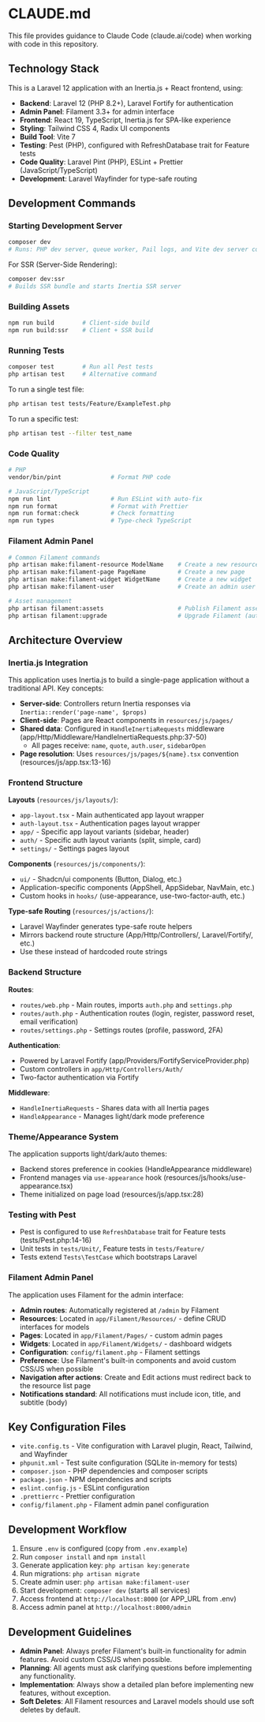 # CLAUDE.md

This file provides guidance to Claude Code (claude.ai/code) when working with code in this repository.

## Technology Stack

This is a Laravel 12 application with an Inertia.js + React frontend, using:
- **Backend**: Laravel 12 (PHP 8.2+), Laravel Fortify for authentication
- **Admin Panel**: Filament 3.3+ for admin interface
- **Frontend**: React 19, TypeScript, Inertia.js for SPA-like experience
- **Styling**: Tailwind CSS 4, Radix UI components
- **Build Tool**: Vite 7
- **Testing**: Pest (PHP), configured with RefreshDatabase trait for Feature tests
- **Code Quality**: Laravel Pint (PHP), ESLint + Prettier (JavaScript/TypeScript)
- **Development**: Laravel Wayfinder for type-safe routing

## Development Commands

### Starting Development Server
```bash
composer dev
# Runs: PHP dev server, queue worker, Pail logs, and Vite dev server concurrently
```

For SSR (Server-Side Rendering):
```bash
composer dev:ssr
# Builds SSR bundle and starts Inertia SSR server
```

### Building Assets
```bash
npm run build        # Client-side build
npm run build:ssr    # Client + SSR build
```

### Running Tests
```bash
composer test        # Run all Pest tests
php artisan test     # Alternative command
```

To run a single test file:
```bash
php artisan test tests/Feature/ExampleTest.php
```

To run a specific test:
```bash
php artisan test --filter test_name
```

### Code Quality
```bash
# PHP
vendor/bin/pint              # Format PHP code

# JavaScript/TypeScript
npm run lint                 # Run ESLint with auto-fix
npm run format               # Format with Prettier
npm run format:check         # Check formatting
npm run types                # Type-check TypeScript
```

### Filament Admin Panel
```bash
# Common Filament commands
php artisan make:filament-resource ModelName    # Create a new resource
php artisan make:filament-page PageName         # Create a new page
php artisan make:filament-widget WidgetName     # Create a new widget
php artisan make:filament-user                  # Create an admin user

# Asset management
php artisan filament:assets                     # Publish Filament assets
php artisan filament:upgrade                    # Upgrade Filament (auto-run on composer update)
```

## Architecture Overview

### Inertia.js Integration
This application uses Inertia.js to build a single-page application without a traditional API. Key concepts:

- **Server-side**: Controllers return Inertia responses via `Inertia::render('page-name', $props)`
- **Client-side**: Pages are React components in `resources/js/pages/`
- **Shared data**: Configured in `HandleInertiaRequests` middleware (app/Http/Middleware/HandleInertiaRequests.php:37-50)
  - All pages receive: `name`, `quote`, `auth.user`, `sidebarOpen`
- **Page resolution**: Uses `resources/js/pages/${name}.tsx` convention (resources/js/app.tsx:13-16)

### Frontend Structure

**Layouts** (`resources/js/layouts/`):
- `app-layout.tsx` - Main authenticated app layout wrapper
- `auth-layout.tsx` - Authentication pages layout wrapper
- `app/` - Specific app layout variants (sidebar, header)
- `auth/` - Specific auth layout variants (split, simple, card)
- `settings/` - Settings pages layout

**Components** (`resources/js/components/`):
- `ui/` - Shadcn/ui components (Button, Dialog, etc.)
- Application-specific components (AppShell, AppSidebar, NavMain, etc.)
- Custom hooks in `hooks/` (use-appearance, use-two-factor-auth, etc.)

**Type-safe Routing** (`resources/js/actions/`):
- Laravel Wayfinder generates type-safe route helpers
- Mirrors backend route structure (App/Http/Controllers/, Laravel/Fortify/, etc.)
- Use these instead of hardcoded route strings

### Backend Structure

**Routes**:
- `routes/web.php` - Main routes, imports `auth.php` and `settings.php`
- `routes/auth.php` - Authentication routes (login, register, password reset, email verification)
- `routes/settings.php` - Settings routes (profile, password, 2FA)

**Authentication**:
- Powered by Laravel Fortify (app/Providers/FortifyServiceProvider.php)
- Custom controllers in `app/Http/Controllers/Auth/`
- Two-factor authentication via Fortify

**Middleware**:
- `HandleInertiaRequests` - Shares data with all Inertia pages
- `HandleAppearance` - Manages light/dark mode preference

### Theme/Appearance System
The application supports light/dark/auto themes:
- Backend stores preference in cookies (HandleAppearance middleware)
- Frontend manages via `use-appearance` hook (resources/js/hooks/use-appearance.tsx)
- Theme initialized on page load (resources/js/app.tsx:28)

### Testing with Pest
- Pest is configured to use `RefreshDatabase` trait for Feature tests (tests/Pest.php:14-16)
- Unit tests in `tests/Unit/`, Feature tests in `tests/Feature/`
- Tests extend `Tests\TestCase` which bootstraps Laravel

### Filament Admin Panel
The application uses Filament for the admin interface:
- **Admin routes**: Automatically registered at `/admin` by Filament
- **Resources**: Located in `app/Filament/Resources/` - define CRUD interfaces for models
- **Pages**: Located in `app/Filament/Pages/` - custom admin pages
- **Widgets**: Located in `app/Filament/Widgets/` - dashboard widgets
- **Configuration**: `config/filament.php` - Filament settings
- **Preference**: Use Filament's built-in components and avoid custom CSS/JS when possible
- **Navigation after actions**: Create and Edit actions must redirect back to the resource list page
- **Notifications standard**: All notifications must include icon, title, and subtitle (body)

## Key Configuration Files

- `vite.config.ts` - Vite configuration with Laravel plugin, React, Tailwind, and Wayfinder
- `phpunit.xml` - Test suite configuration (SQLite in-memory for tests)
- `composer.json` - PHP dependencies and composer scripts
- `package.json` - NPM dependencies and scripts
- `eslint.config.js` - ESLint configuration
- `.prettierrc` - Prettier configuration
- `config/filament.php` - Filament admin panel configuration

## Development Workflow

1. Ensure `.env` is configured (copy from `.env.example`)
2. Run `composer install` and `npm install`
3. Generate application key: `php artisan key:generate`
4. Run migrations: `php artisan migrate`
5. Create admin user: `php artisan make:filament-user`
6. Start development: `composer dev` (starts all services)
7. Access frontend at `http://localhost:8000` (or APP_URL from .env)
8. Access admin panel at `http://localhost:8000/admin`

## Development Guidelines

- **Admin Panel**: Always prefer Filament's built-in functionality for admin features. Avoid custom CSS/JS when possible.
- **Planning**: All agents must ask clarifying questions before implementing any functionality.
- **Implementation**: Always show a detailed plan before implementing new features, without exception.
- **Soft Deletes**: All Filament resources and Laravel models should use soft deletes by default.